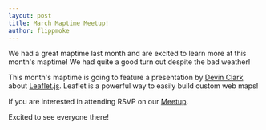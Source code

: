 ```yaml
---
layout: post
title: March Maptime Meetup!
author: flippmoke
---
```


We had a great maptime last month and are excited to learn more at this month's maptime! We had quite a good turn out despite the bad weather!

This month's maptime is going to feature a presentation by [Devin Clark](https://twitter.com/iDevinClark) about [Leaflet.js](http://leafletjs.com/). Leaflet is a powerful way to easily build custom web maps!

If you are interested in attending RSVP on our [Meetup](http://www.meetup.com/Maptime-OKC/). 

Excited to see everyone there!

